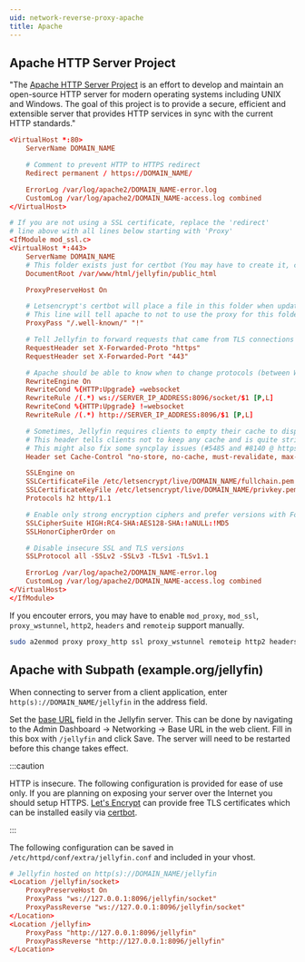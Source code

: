 ```yaml
---
uid: network-reverse-proxy-apache
title: Apache
---
```


## Apache HTTP Server Project

"The [Apache HTTP Server Project](https://httpd.apache.org/) is an effort to develop and maintain an open-source HTTP server for modern operating systems including UNIX and Windows. The goal of this project is to provide a secure, efficient and extensible server that provides HTTP services in sync with the current HTTP standards."

```conf
<VirtualHost *:80>
    ServerName DOMAIN_NAME

    # Comment to prevent HTTP to HTTPS redirect
    Redirect permanent / https://DOMAIN_NAME/

    ErrorLog /var/log/apache2/DOMAIN_NAME-error.log
    CustomLog /var/log/apache2/DOMAIN_NAME-access.log combined
</VirtualHost>

# If you are not using a SSL certificate, replace the 'redirect'
# line above with all lines below starting with 'Proxy'
<IfModule mod_ssl.c>
<VirtualHost *:443>
    ServerName DOMAIN_NAME
    # This folder exists just for certbot (You may have to create it, chown and chmod it to give apache permission to read it)
    DocumentRoot /var/www/html/jellyfin/public_html

    ProxyPreserveHost On

    # Letsencrypt's certbot will place a file in this folder when updating/verifying certs
    # This line will tell apache to not to use the proxy for this folder.
    ProxyPass "/.well-known/" "!"

    # Tell Jellyfin to forward requests that came from TLS connections
    RequestHeader set X-Forwarded-Proto "https"
    RequestHeader set X-Forwarded-Port "443"

    # Apache should be able to know when to change protocols (between WebSocket and HTTP)
    RewriteEngine On
    RewriteCond %{HTTP:Upgrade} =websocket
    RewriteRule /(.*) ws://SERVER_IP_ADDRESS:8096/socket/$1 [P,L]
    RewriteCond %{HTTP:Upgrade} !=websocket
    RewriteRule /(.*) http://SERVER_IP_ADDRESS:8096/$1 [P,L]

    # Sometimes, Jellyfin requires clients to empty their cache to display and function correctly.
    # This header tells clients not to keep any cache and is quite strict on that.
    # This might also fix some syncplay issues (#5485 and #8140 @ https://github.com/jellyfin/jellyfin-web/issues/)
    Header set Cache-Control "no-store, no-cache, must-revalidate, max-age=0"

    SSLEngine on
    SSLCertificateFile /etc/letsencrypt/live/DOMAIN_NAME/fullchain.pem
    SSLCertificateKeyFile /etc/letsencrypt/live/DOMAIN_NAME/privkey.pem
    Protocols h2 http/1.1

    # Enable only strong encryption ciphers and prefer versions with Forward Secrecy
    SSLCipherSuite HIGH:RC4-SHA:AES128-SHA:!aNULL:!MD5
    SSLHonorCipherOrder on

    # Disable insecure SSL and TLS versions
    SSLProtocol all -SSLv2 -SSLv3 -TLSv1 -TLSv1.1

    ErrorLog /var/log/apache2/DOMAIN_NAME-error.log
    CustomLog /var/log/apache2/DOMAIN_NAME-access.log combined
</VirtualHost>
</IfModule>
```

If you encouter errors, you may have to enable `mod_proxy`, `mod_ssl`, `proxy_wstunnel`, `http2`, `headers` and `remoteip` support manually.

```bash
sudo a2enmod proxy proxy_http ssl proxy_wstunnel remoteip http2 headers
```

## Apache with Subpath (example.org/jellyfin)

When connecting to server from a client application, enter `http(s)://DOMAIN_NAME/jellyfin` in the address field.

Set the [base URL](/docs/general/networking#base-url) field in the Jellyfin server. This can be done by navigating to the Admin Dashboard -> Networking -> Base URL in the web client. Fill in this box with `/jellyfin` and click Save. The server will need to be restarted before this change takes effect.

:::caution

HTTP is insecure. The following configuration is provided for ease of use only. If you are planning on exposing your server over the Internet you should setup HTTPS. [Let's Encrypt](https://letsencrypt.org/getting-started/) can provide free TLS certificates which can be installed easily via [certbot](https://certbot.eff.org/).

:::

The following configuration can be saved in `/etc/httpd/conf/extra/jellyfin.conf` and included in your vhost.

```conf
# Jellyfin hosted on http(s)://DOMAIN_NAME/jellyfin
<Location /jellyfin/socket>
    ProxyPreserveHost On
    ProxyPass "ws://127.0.0.1:8096/jellyfin/socket"
    ProxyPassReverse "ws://127.0.0.1:8096/jellyfin/socket"
</Location>
<Location /jellyfin>
    ProxyPass "http://127.0.0.1:8096/jellyfin"
    ProxyPassReverse "http://127.0.0.1:8096/jellyfin"
</Location>
```
